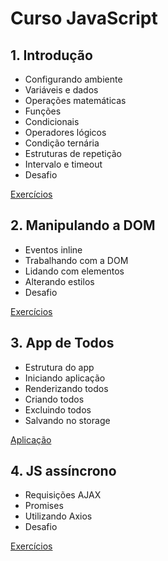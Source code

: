 # Curso JavaScript

## 1. Introdução

- Configurando ambiente
- Variáveis e dados
- Operações matemáticas
- Funções
- Condicionais
- Operadores lógicos
- Condição ternária
- Estruturas de repetição
- Intervalo e timeout
- Desafio

[Exercícios](1-Introdução/README.md)

## 2. Manipulando a DOM
- Eventos inline
- Trabalhando com a DOM
- Lidando com elementos
- Alterando estilos
- Desafio

[Exercícios](2-Manipulando-a-DOM/README.md)

## 3. App de Todos
- Estrutura do app
- Iniciando aplicação
- Renderizando todos
- Criando todos
- Excluindo todos
- Salvando no storage

[Aplicação](3-App-de-Todos/todos.js)

## 4. JS assíncrono
- Requisições AJAX
- Promises
- Utilizando Axios
- Desafio

[Exercícios](4-JS-assíncrono/README.md)